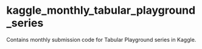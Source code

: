 # kaggle_monthly_tabular_playground_series
Contains monthly submission code for Tabular Playground series in Kaggle.
